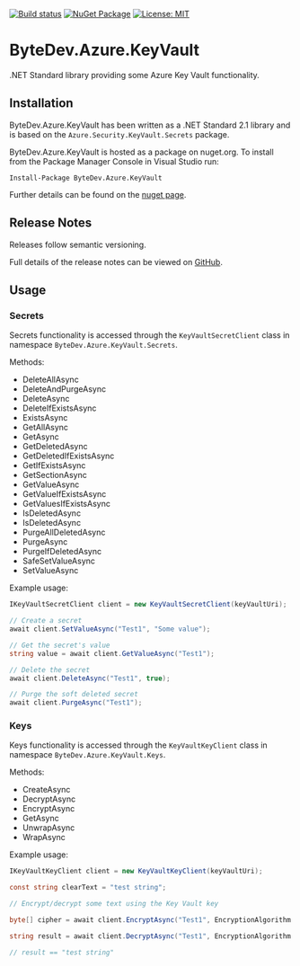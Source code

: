 [![Build status](https://ci.appveyor.com/api/projects/status/github/bytedev/ByteDev.Azure.KeyVault?branch=master&svg=true)](https://ci.appveyor.com/project/bytedev/ByteDev-Azure-KeyVault/branch/master)
[![NuGet Package](https://img.shields.io/nuget/v/ByteDev.Azure.KeyVault.svg)](https://www.nuget.org/packages/ByteDev.Azure.KeyVault)
[![License: MIT](https://img.shields.io/badge/License-MIT-green.svg)](https://github.com/ByteDev/ByteDev.Azure.KeyVault/blob/master/LICENSE)

# ByteDev.Azure.KeyVault

.NET Standard library providing some Azure Key Vault functionality.

## Installation

ByteDev.Azure.KeyVault has been written as a .NET Standard 2.1 library and is based on the `Azure.Security.KeyVault.Secrets` package.

ByteDev.Azure.KeyVault is hosted as a package on nuget.org.  To install from the Package Manager Console in Visual Studio run:

`Install-Package ByteDev.Azure.KeyVault`

Further details can be found on the [nuget page](https://www.nuget.org/packages/ByteDev.Azure.KeyVault/).

## Release Notes

Releases follow semantic versioning.

Full details of the release notes can be viewed on [GitHub](https://github.com/ByteDev/ByteDev.Azure.KeyVault/blob/master/docs/RELEASE-NOTES.md).

## Usage

### Secrets

Secrets functionality is accessed through the `KeyVaultSecretClient` class in namespace `ByteDev.Azure.KeyVault.Secrets`.

Methods:
- DeleteAllAsync
- DeleteAndPurgeAsync
- DeleteAsync
- DeleteIfExistsAsync
- ExistsAsync
- GetAllAsync
- GetAsync
- GetDeletedAsync
- GetDeletedIfExistsAsync
- GetIfExistsAsync
- GetSectionAsync
- GetValueAsync
- GetValueIfExistsAsync
- GetValuesIfExistsAsync
- IsDeletedAsync
- IsDeletedAsync
- PurgeAllDeletedAsync
- PurgeAsync
- PurgeIfDeletedAsync
- SafeSetValueAsync
- SetValueAsync

Example usage:

```csharp
IKeyVaultSecretClient client = new KeyVaultSecretClient(keyVaultUri);

// Create a secret
await client.SetValueAsync("Test1", "Some value");

// Get the secret's value
string value = await client.GetValueAsync("Test1");

// Delete the secret
await client.DeleteAsync("Test1", true);

// Purge the soft deleted secret
await client.PurgeAsync("Test1");
```

### Keys

Keys functionality is accessed through the `KeyVaultKeyClient` class in namespace `ByteDev.Azure.KeyVault.Keys`.

Methods:
- CreateAsync
- DecryptAsync
- EncryptAsync
- GetAsync
- UnwrapAsync
- WrapAsync

Example usage:

```csharp
IKeyVaultKeyClient client = new KeyVaultKeyClient(keyVaultUri);

const string clearText = "test string";

// Encrypt/decrypt some text using the Key Vault key

byte[] cipher = await client.EncryptAsync("Test1", EncryptionAlgorithm.RsaOaep, clearText, Encoding.Unicode);

string result = await client.DecryptAsync("Test1", EncryptionAlgorithm.RsaOaep, cipher, Encoding.Unicode);

// result == "test string"
```